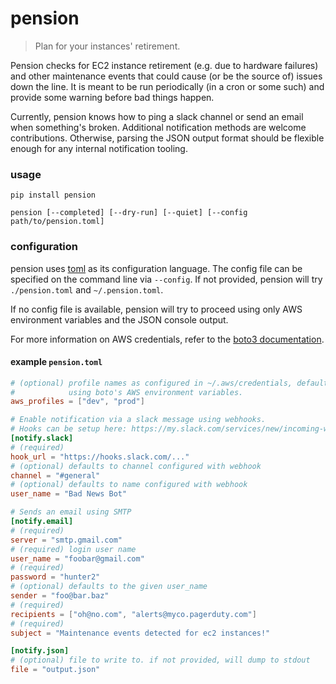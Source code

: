 # pension

> Plan for your instances' retirement.

Pension checks for EC2 instance retirement (e.g. due to hardware failures) and
other maintenance events that could cause (or be the source of) issues down the
line. It is meant to be run periodically (in a cron or some such) and provide
some warning before bad things happen.

Currently, pension knows how to ping a slack channel or send an email when
something's broken. Additional notification methods are welcome contributions.
Otherwise, parsing the JSON output format should be flexible enough for any
internal notification tooling.

### usage

`pip install pension`

`pension [--completed] [--dry-run] [--quiet] [--config path/to/pension.toml]`

### configuration

pension uses [toml](https://github.com/mojombo/toml) as its configuration
language. The config file can be specified on the command line via `--config`.
If not provided, pension will try `./pension.toml` and `~/.pension.toml`.

If no config file is available, pension will try to proceed using only AWS
environment variables and the JSON console output.

For more information on AWS credentials, refer to the
[boto3 documentation](http://boto3.readthedocs.org/en/latest/guide/configuration.html).

#### example `pension.toml`

```toml
# (optional) profile names as configured in ~/.aws/credentials, defaults to
#            using boto's AWS environment variables.
aws_profiles = ["dev", "prod"]

# Enable notification via a slack message using webhooks.
# Hooks can be setup here: https://my.slack.com/services/new/incoming-webhook/
[notify.slack]
# (required)
hook_url = "https://hooks.slack.com/..."
# (optional) defaults to channel configured with webhook
channel = "#general"
# (optional) defaults to name configured with webhook
user_name = "Bad News Bot"

# Sends an email using SMTP
[notify.email]
# (required)
server = "smtp.gmail.com"
# (required) login user name
user_name = "foobar@gmail.com"
# (required)
password = "hunter2"
# (optional) defaults to the given user_name
sender = "foo@bar.baz"
# (required)
recipients = ["oh@no.com", "alerts@myco.pagerduty.com"]
# (required)
subject = "Maintenance events detected for ec2 instances!"

[notify.json]
# (optional) file to write to. if not provided, will dump to stdout
file = "output.json"
```
